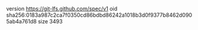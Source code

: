 version https://git-lfs.github.com/spec/v1
oid sha256:0183a987c2ca7f0350cd86bdbd86242a1018b3d0f9377b8462d0905ab4a761d8
size 3493
